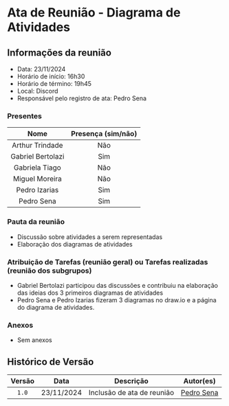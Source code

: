 # Ata de Reunião - Diagrama de Atividades

## **Informações da reunião**

- Data: 23/11/2024
- Horário de início: 16h30
- Horário de término: 19h45
- Local: Discord
- Responsável pelo registro de ata: Pedro Sena

### **Presentes**

| Nome | Presença (sim/não) |
|:----:|:------------------:|
| Arthur Trindade | Não |
| Gabriel Bertolazi | Sim |
| Gabriela Tiago | Não |
| Miguel Moreira | Não |
| Pedro Izarias | Sim |
| Pedro Sena | Sim |

### **Pauta da reunião**

- Discussão sobre atividades a serem representadas
- Elaboração dos diagramas de atividades

### **Atribuição de Tarefas (reunião geral) ou Tarefas realizadas (reunião dos subgrupos)**

- Gabriel Bertolazi participou das discussões e contribuiu na elaboração das ideias dos 3 primeiros diagramas de atividades
- Pedro Sena e Pedro Izarias fizeram 3 diagramas no draw.io e a página do diagrama de atividades.

### Anexos

- Sem anexos

## Histórico de Versão

| Versão |    Data    |         Descrição          |  Autor(es)  |
| :----: | :--------: | :------------------------: | :---------: |
| `1.0`  | 23/11/2024 | Inclusão de ata de reunião | [Pedro Sena](https://github.com/pedroyen21) |
